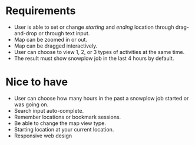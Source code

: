 
Requirements
===

- User is able to set or change _starting_ and _ending_ location through drag-and-drop or through text input.
- Map can be zoomed in or out.
- Map can be dragged interactively.
- User can choose to view 1, 2, or 3 types of activities at the same time.
- The result must show snowplow job in the last 4 hours by default.



Nice to have
===
- User can choose how many hours in the past a snowplow job started or was going on.
- Search input auto-complete.
- Remember locations or bookmark sessions.
- Be able to change the map view type.
- Starting location at your current location.
- Responsive web design